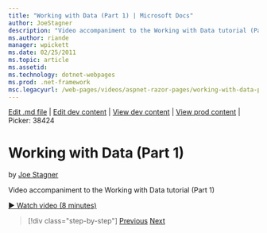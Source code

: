 ```yaml
---
title: "Working with Data (Part 1) | Microsoft Docs"
author: JoeStagner
description: "Video accompaniment to the Working with Data tutorial (Part 1)"
ms.author: riande
manager: wpickett
ms.date: 02/25/2011
ms.topic: article
ms.assetid: 
ms.technology: dotnet-webpages
ms.prod: .net-framework
msc.legacyurl: /web-pages/videos/aspnet-razor-pages/working-with-data-part-1
---
```

[Edit .md file](C:\Projects\msc\dev\Msc.Www\Web.ASP\App_Data\github\web-pages\videos\aspnet-razor-pages\working-with-data-part-1.md) | [Edit dev content](http://www.aspdev.net/umbraco#/content/content/edit/26755) | [View dev content](http://docs.aspdev.net/tutorials/web-pages/videos/aspnet-razor-pages/working-with-data-part-1.html) | [View prod content](http://www.asp.net/web-pages/videos/aspnet-razor-pages/working-with-data-part-1) | Picker: 38424

Working with Data (Part 1)
====================
by [Joe Stagner](https://github.com/JoeStagner)

Video accompaniment to the Working with Data tutorial (Part 1)

[&#9654; Watch video (8 minutes)](https://channel9.msdn.com/Blogs/ASP-NET-Site-Videos/working-with-data-part-1)

>[!div class="step-by-step"] [Previous](working-with-forms-part-2.md) [Next](working-with-data-part-2.md)